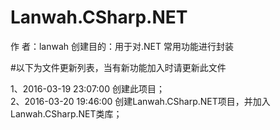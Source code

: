 ﻿# Lanwah.CSharp.NET
作    者：lanwah
创建目的：用于对.NET 常用功能进行封装


#以下为文件更新列表，当有新功能加入时请更新此文件

1、2016-03-19 23:07:00 创建此项目；	
2、2016-03-20 19:46:00 创建Lanwah.CSharp.NET项目，并加入Lanwah.CSharp.NET类库；	




